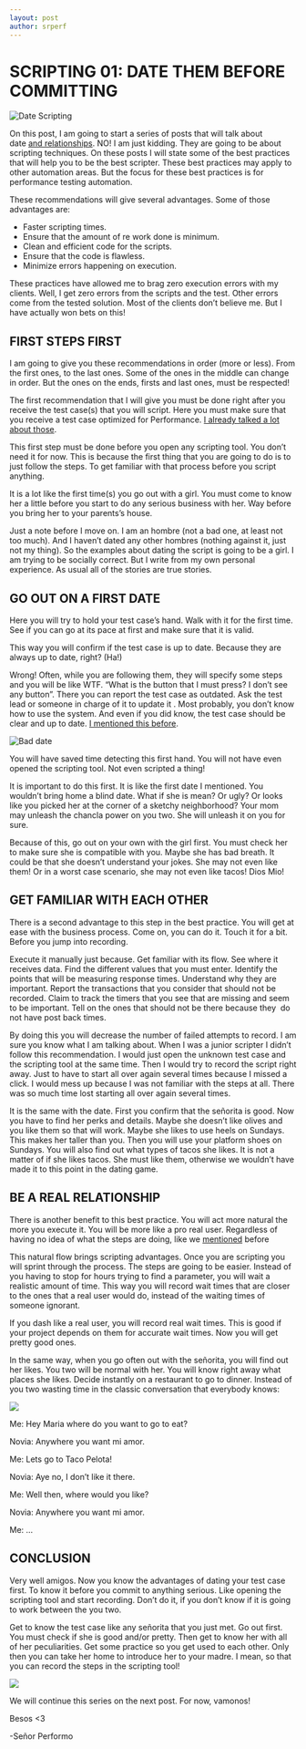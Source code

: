 ```yaml
---
layout: post
author: srperf
---
```

# SCRIPTING 01: DATE THEM BEFORE COMMITTING
  
![Date Scripting](https://i0.wp.com/www.srperf.com/wp-content/uploads/2017/07/ArtBoard-Image-30.jpg?fit=1200%2C600&ssl=1)

On this post, I am going to start a series of posts that will talk about date [and relationships](http://www.cosmopolitan.com/dating-relationship-advice/). NO! I am just kidding. They are going to be about scripting techniques. On these posts I will state some of the best practices that will help you to be the best scripter. These best practices may apply to other automation areas. But the focus for these best practices is for performance testing automation.

These recommendations will give several advantages. Some of those advantages are:

- Faster scripting times.
- Ensure that the amount of re work done is minimum.
- Clean and efficient code for the scripts.
- Ensure that the code is flawless.
- Minimize errors happening on execution.

These practices have allowed me to brag zero execution errors with my clients. Well, I get zero errors from the scripts and the test. Other errors come from the tested solution. Most of the clients don’t believe me. But I have actually won bets on this!

## FIRST STEPS FIRST

I am going to give you these recommendations in order (more or less). From the first ones, to the last ones. Some of the ones in the middle can change in order. But the ones on the ends, firsts and last ones, must be respected!

The first recommendation that I will give you must be done right after you receive the test case(s) that you will script. Here you must make sure that you receive a test case optimized for Performance. [I already talked a lot about those](https://www.srperf.com/functional-vs-performance-test-cases/).

This first step must be done before you open any scripting tool. You don’t need it for now. This is because the first thing that you are going to do is to just follow the steps. To get familiar with that process before you script anything.

It is a lot like the first time(s) you go out with a girl. You must come to know her a little before you start to do any serious business with her. Way before you bring her to your parents’s house.

Just a note before I move on. I am an hombre (not a bad one, at least not too much). And I haven’t dated any other hombres (nothing against it, just not my thing). So the examples about dating the script is going to be a girl. I am trying to be socially correct. But I write from my own personal experience. As usual all of the stories are true stories.

## GO OUT ON A FIRST DATE

Here you will try to hold your test case’s hand. Walk with it for the first time. See if you can go at its pace at first and make sure that it is valid.

This way you will confirm if the test case is up to date. Because they are always up to date, right? (Ha!)

Wrong! Often, while you are following them, they will specify some steps and you will be like WTF. “What is the button that I must press? I don’t see any button”. There you can report the test case as outdated. Ask the test lead or someone in charge of it to update it . Most probably, you don’t know how to use the system. And even if you did know, the test case should be clear and up to date. [I mentioned this before](https://www.srperf.com/importance-test-cases-dummies/).

![Bad date](https://i0.wp.com/www.srperf.com/wp-content/uploads/2017/07/ArtBoard-Image-29.jpg?resize=207%2C324&ssl=1)

You will have saved time detecting this first hand. You will not have even opened the scripting tool. Not even scripted a thing!

It is important to do this first. It is like the first date I mentioned. You wouldn’t bring home a blind date. What if she is mean? Or ugly? Or looks like you picked her at the corner of a sketchy neighborhood? Your mom may unleash the chancla power on you two. She will unleash it on you for sure.

Because of this, go out on your own with the girl first. You must check her to make sure she is compatible with you. Maybe she has bad breath. It could be that she doesn’t understand your jokes. She may not even like them! Or in a worst case scenario, she may not even like tacos! Dios Mio!

## GET FAMILIAR WITH EACH OTHER

There is a second advantage to this step in the best practice. You will get at ease with the business process. Come on, you can do it. Touch it for a bit. Before you jump into recording.

Execute it manually just because. Get familiar with its flow. See where it receives data. Find the different values that you must enter. Identify the points that will be measuring response times. Understand why they are important. Report the transactions that you consider that should not be recorded. Claim to track the timers that you see that are missing and seem to be important. Tell on the ones that should not be there because they  do not have post back times.

By doing this you will decrease the number of failed attempts to record. I am sure you know what I am talking about. When I was a junior scripter I didn’t follow this recommendation. I would just open the unknown test case and the scripting tool at the same time. Then I would try to record the script right away. Just to have to start all over again several times because I missed a click. I would mess up because I was not familiar with the steps at all. There was so much time lost starting all over again several times.

It is the same with the date. First you confirm that the señorita is good. Now you have to find her perks and details. Maybe she doesn’t like olives and you like them so that will work. Maybe she likes to use heels on Sundays. This makes her taller than you. Then you will use your platform shoes on Sundays. You will also find out what types of tacos she likes. It is not a matter of if she likes tacos. She must like them, otherwise we wouldn’t have made it to this point in the dating game.

## BE A REAL RELATIONSHIP

There is another benefit to this best practice. You will act more natural the more you execute it. You will be more like a pro real user. Regardless of having no idea of what the steps are doing, like we [mentioned](https://www.srperf.com/importance-test-cases-dummies/) before

This natural flow brings scripting advantages. Once you are scripting you will sprint through the process. The steps are going to be easier. Instead of you having to stop for hours trying to find a parameter, you will wait a realistic amount of time. This way you will record wait times that are closer to the ones that a real user would do, instead of the waiting times of someone ignorant.

If you dash like a real user, you will record real wait times. This is good if your project depends on them for accurate wait times. Now you will get pretty good ones.

In the same way, when you go often out with the señorita, you will find out her likes. You two will be normal with her. You will know right away what places she likes. Decide instantly on a restaurant to go to dinner. Instead of you two wasting time in the classic conversation that everybody knows:

![](https://i0.wp.com/www.srperf.com/wp-content/uploads/2017/07/Obsessed.jpg?resize=217%2C250&ssl=1)

Me: Hey Maria where do you want to go to eat?

Novia: Anywhere you want mi amor.

Me: Lets go to Taco Pelota!

Novia: Aye no, I don’t like it there.

Me: Well then, where would you like?

Novia: Anywhere you want mi amor.

Me: …

## CONCLUSION

Very well amigos. Now you know the advantages of dating your test case first. To know it before you commit to anything serious. Like opening the scripting tool and start recording. Don’t do it, if you don’t know if it is going to work between the you two.

Get to know the test case like any señorita that you just met. Go out first. You must check if she is good and/or pretty. Then get to know her with all of her peculiarities. Get some practice so you get used to each other. Only then you can take her home to introduce her to your madre. I mean, so that you can record the steps in the scripting tool!

![](https://i0.wp.com/www.srperf.com/wp-content/uploads/2017/07/Happily.jpg?ssl=1)

We will continue this series on the next post. For now, vamonos!

Besos <3

-Señor Performo
